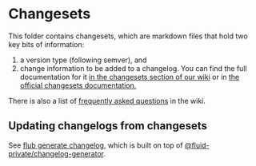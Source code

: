 # Changesets

This folder contains changesets, which are markdown files that hold two key bits of information:

1. a version type (following semver), and
2. change information to be added to a changelog. You can find the full documentation for it
   [in the changesets section of our wiki](https://github.com/microsoft/FluidFramework/wiki/Changesets) or in [the official changesets documentation.](https://github.com/changesets/changesets)

There is also a list of [frequently asked questions](https://github.com/microsoft/FluidFramework/wiki/Changesets-FAQ) in
the wiki.

## Updating changelogs from changesets

See
[flub generate changelog](../../../build-tools/packages/build-cli/docs/generate.md#flub-generate-changelog), which is built on
top of [@fluid-private/changelog-generator](../../../build-tools/packages/changelog-generator/README.md).
